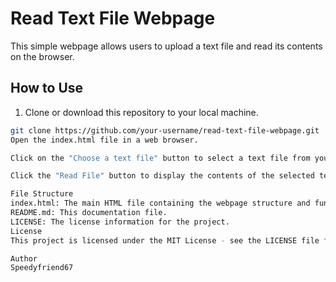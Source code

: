 # Read Text File Webpage

This simple webpage allows users to upload a text file and read its contents on the browser.

## How to Use

1. Clone or download this repository to your local machine.

```bash
git clone https://github.com/your-username/read-text-file-webpage.git
Open the index.html file in a web browser.

Click on the "Choose a text file" button to select a text file from your local machine.

Click the "Read File" button to display the contents of the selected text file.

File Structure
index.html: The main HTML file containing the webpage structure and functionality.
README.md: This documentation file.
LICENSE: The license information for the project.
License
This project is licensed under the MIT License - see the LICENSE file for details.

Author
Speedyfriend67
